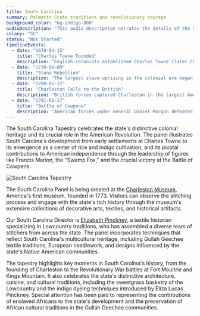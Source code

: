 ```yaml
---
title: South Carolina
summary: Palmetto State traditions and revolutionary courage
background_color: "bg-indigo-800"
audioDescription: "This audio description narrates the details of the South Carolina Tapestry, which depicts the state's colonial heritage, its role in the American Revolution, and its unique Lowcountry culture."
colony: "SC"
status: "Not Started"
timelineEvents:
  - date: "1670-04-15"
    title: "Charles Towne Founded"
    description: "English colonists established Charles Towne (later Charleston), the first permanent European settlement in South Carolina, which would become a major port and cultural center."
  - date: "1739-09-09"
    title: "Stono Rebellion"
    description: "The largest slave uprising in the colonial era began near the Stono River, leading to stricter slave codes but also highlighting the resistance to the institution of slavery."
  - date: "1780-05-12"
    title: "Charleston Falls to the British"
    description: "British forces captured Charleston in the largest American defeat of the Revolutionary War, beginning a period of British occupation in South Carolina."
  - date: "1781-01-17"
    title: "Battle of Cowpens"
    description: "American forces under General Daniel Morgan defeated the British under Lieutenant Colonel Banastre Tarleton in one of the most decisive tactical victories of the Revolutionary War."
---
```


The South Carolina Tapestry celebrates the state's distinctive colonial heritage and its crucial role in the American Revolution. The panel illustrates South Carolina's development from early settlements at Charles Towne to its emergence as a center of rice and indigo cultivation, and its pivotal contributions to American independence through the leadership of figures like Francis Marion, the "Swamp Fox," and the crucial victory at the Battle of Cowpens.

![South Carolina Tapestry](/content/tapestries/south-carolina/south-carolina-tapestry-main.jpg)

The South Carolina Panel is being created at the [Charleston Museum](/team/historical-partners/#charleston-museum), America's first museum, founded in 1773. Visitors can observe the stitching process and engage with the state's rich history through the museum's extensive collections of decorative arts, textiles, and historical artifacts.

Our South Carolina Director is [Elizabeth Pinckney](/team/state-directors/#elizabeth-pinckney), a textile historian specializing in Lowcountry traditions, who has assembled a diverse team of stitchers from across the state. The panel incorporates techniques that reflect South Carolina's multicultural heritage, including Gullah Geechee textile traditions, European needlework, and designs influenced by the state's Native American communities.

The tapestry highlights key moments in South Carolina's history, from the founding of Charleston to the Revolutionary War battles at Fort Moultrie and Kings Mountain. It also celebrates the state's distinctive architecture, cuisine, and cultural traditions, including the sweetgrass basketry of the Lowcountry and the indigo dyeing techniques introduced by Eliza Lucas Pinckney. Special attention has been paid to representing the contributions of enslaved Africans to the state's development and the preservation of African cultural traditions in the Gullah Geechee communities.
